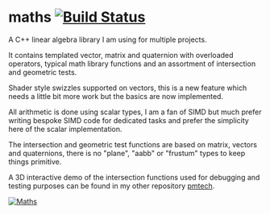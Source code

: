 
# maths [![Build Status](https://travis-ci.org/polymonster/maths.svg?branch=master)](https://travis-ci.org/polymonster/maths)
A C++ linear algebra library I am using for multiple projects. 

It contains templated vector, matrix and quaternion with overloaded operators, typical math library functions and an assortment of intersection and geometric tests. 

Shader style swizzles supported on vectors, this is a new feature which needs a little bit more work but the basics are now implemented.

All arithmetic is done using scalar types, I am a fan of SIMD but much prefer writing bespoke SIMD code for dedicated tasks and prefer the simplicity here of the scalar implementation. 

The intersection and geometric test functions are based on matrix, vectors and quaternions, there is no "plane", "aabb" or "frustum" types to keep things primitive.

A 3D interactive demo of the intersection functions used for debugging and testing purposes can be found in my other repository [pmtech](https://github.com/polymonster/pmtech).

[![Maths](images/maths-functions.gif)](https://youtu.be/uR9lfvPL7eE)
